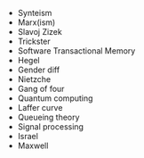 * Synteism
* Marx(ism)
* Slavoj Zizek
* Trickster
* Software Transactional Memory
* Hegel
* Gender diff
* Nietzche
* Gang of four
* Quantum computing
* Laffer curve
* Queueing theory
* Signal processing
* Israel
* Maxwell
